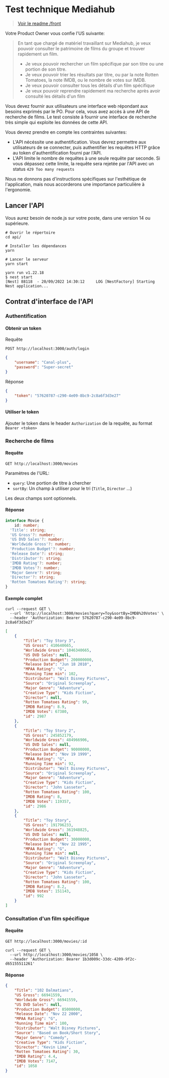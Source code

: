 # Test technique Mediahub

> [Voir le readme /front](/front/README.md)

Votre Product Owner vous confie l'US suivante:

> En tant que chargé de matériel travaillant sur Mediahub, je veux pouvoir consulter le patrimoine de films du groupe et trouver rapidement un film.
> - Je veux pouvoir rechercher un film spécifique par son titre ou une portion de son titre.
> - Je veux pouvoir trier les résultats par titre, ou par la note Rotten Tomatoes, la note IMDB, ou le nombre de votes sur IMDB.
> - Je veux pouvoir consulter tous les détails d'un film spécifique
> - Je veux pouvoir reprendre rapidement ma recherche après avoir consulté les détails d'un film

Vous devez fournir aux utilisateurs une interface web répondant aux besoins exprimés par le PO. 
Pour cela, vous avez accès à une API de recherche de films. Le test consiste à fournir une interface de recherche très simple qui exploite les données de cette API.

Vous devrez prendre en compte les contraintes suivantes:

- L'API nécéssite une authentification. Vous devrez permettre aux utilisateurs de se connecter, puis authentifier les requêtes HTTP grâce au token d'authentification fourni par l'API.
- L'API limite le nombre de requêtes à une seule requête par seconde. Si vous dépassez cette limite, la requête sera rejetée par l'API avec un status
`429 Too many requests`

Nous ne donnons pas d'instructions spécifiques sur l'esthétique de l'application, mais nous accorderons une importance particulière à
l'ergonomie.

## Lancer l'API

Vous aurez besoin de node.js sur votre poste, dans une version 14 ou supérieure.

```shell
# Ouvrir le répertoire
cd api/

# Installer les dépendances
yarn

# Lancer le serveur
yarn start
```

```shell
yarn run v1.22.18
$ nest start
[Nest] 88118  - 20/09/2022 14:30:12     LOG [NestFactory] Starting Nest application...
```

## Contrat d'interface de l'API

### Authentification

#### Obtenir un token

Requête

```
POST http://localhost:3000/auth/login
```

```json
{
	"username": "Canal-plus",
	"password": "Super-secret"
}
```

Réponse

```json
{
	"token": "57620787-c290-4e09-8bc9-2c8a6f3d3e27"
}
```

#### Utiliser le token

Ajouter le token dans le header `Authorization` de la requête, au format `Bearer <token>`

### Recherche de films

#### Requête

```
GET http://localhost:3000/movies
```

Paramètres de l'URL:

- `query`: Une portion de titre à chercher
- `sortBy`: Un champ à utiliser pour le tri (`Title`, `Director` ...)

Les deux champs sont optionnels.

#### Réponse

```typescript
interface Movie {
	id: number;
  'Title': string;
  'US Gross'?: number;
  'US DVD Sales'?: number;
  'Worldwide Gross'?: number;
  'Production Budget'?: number;
  'Release Date'?: string;
  'Distributor'?: string;
  'IMDB Rating'?: number;
  'IMDB Votes'?: number;
  'Major Genre'?: string;
  'Director'?: string;
  'Rotten Tomatoes Rating'?: string;
}
```

#### Exemple complet 

```shell
curl --request GET \
  --url 'http://localhost:3000/movies?query=Toy&sortBy=IMDB%20Votes' \
  --header 'Authorization: Bearer 57620787-c290-4e09-8bc9-2c8a6f3d3e27`
```

```json
[
	{
		"Title": "Toy Story 3",
		"US Gross": 410640665,
		"Worldwide Gross": 1046340665,
		"US DVD Sales": null,
		"Production Budget": 200000000,
		"Release Date": "Jun 18 2010",
		"MPAA Rating": "G",
		"Running Time min": 102,
		"Distributor": "Walt Disney Pictures",
		"Source": "Original Screenplay",
		"Major Genre": "Adventure",
		"Creative Type": "Kids Fiction",
		"Director": null,
		"Rotten Tomatoes Rating": 99,
		"IMDB Rating": 8.9,
		"IMDB Votes": 67380,
		"id": 2987
	},
	{
		"Title": "Toy Story 2",
		"US Gross": 245852179,
		"Worldwide Gross": 484966906,
		"US DVD Sales": null,
		"Production Budget": 90000000,
		"Release Date": "Nov 19 1999",
		"MPAA Rating": "G",
		"Running Time min": 92,
		"Distributor": "Walt Disney Pictures",
		"Source": "Original Screenplay",
		"Major Genre": "Adventure",
		"Creative Type": "Kids Fiction",
		"Director": "John Lasseter",
		"Rotten Tomatoes Rating": 100,
		"IMDB Rating": 8,
		"IMDB Votes": 119357,
		"id": 2986
	},
	{
		"Title": "Toy Story",
		"US Gross": 191796233,
		"Worldwide Gross": 361948825,
		"US DVD Sales": null,
		"Production Budget": 30000000,
		"Release Date": "Nov 22 1995",
		"MPAA Rating": "G",
		"Running Time min": null,
		"Distributor": "Walt Disney Pictures",
		"Source": "Original Screenplay",
		"Major Genre": "Adventure",
		"Creative Type": "Kids Fiction",
		"Director": "John Lasseter",
		"Rotten Tomatoes Rating": 100,
		"IMDB Rating": 8.2,
		"IMDB Votes": 151143,
		"id": 992
	}
]
```

### Consultation d'un film spécifique

#### Requête

```
GET http://localhost:3000/movies/:id
```

```shell
curl --request GET \
  --url http://localhost:3000/movies/1058 \
  --header 'Authorization: Bearer 1b3d009c-33dc-4209-9f2c-d65155511261'
```

#### Réponse

```json
{
	"Title": "102 Dalmatians",
	"US Gross": 66941559,
	"Worldwide Gross": 66941559,
	"US DVD Sales": null,
	"Production Budget": 85000000,
	"Release Date": "Nov 22 2000",
	"MPAA Rating": "G",
	"Running Time min": 100,
	"Distributor": "Walt Disney Pictures",
	"Source": "Based on Book/Short Story",
	"Major Genre": "Comedy",
	"Creative Type": "Kids Fiction",
	"Director": "Kevin Lima",
	"Rotten Tomatoes Rating": 30,
	"IMDB Rating": 4.4,
	"IMDB Votes": 7147,
	"id": 1058
}
```